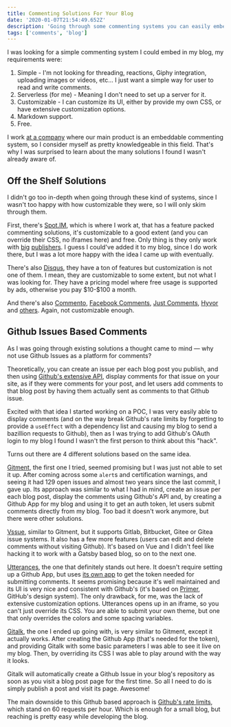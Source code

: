 ```yaml
---
title: Commenting Solutions For Your Blog
date: '2020-01-07T21:54:49.652Z'
description: 'Going through some commenting systems you can easily embed in your blog.'
tags: ['comments', 'blog']
---
```


I was looking for a simple commenting system I could embed in my blog, my requirements were:

1. Simple - I'm not looking for threading, reactions, Giphy integration, uploading images or videos, etc... I just want a simple way for user to read and write comments.
2. Serverless (for me) - Meaning I don't need to set up a server for it.
3. Customizable - I can customize its UI, either by provide my own CSS, or have extensive customization options.
4. Markdown support.
5. Free.

I work [at a company](https://www.spot.im/) where our main product is an embeddable commenting system, so I consider myself as pretty knowledgeable in this field. That's why I was surprised to learn about the many solutions I found I wasn't already aware of.

<!-- I will now share my findings, after spending a day or so going through existing solutions. -->

## Off the Shelf Solutions

<!-- Off the shelf solutions mostly have a some sort of , so that wasn't the good enough for my needs. -->

I didn't go too in-depth when going through these kind of systems, since I wasn't too happy with how customizable they were, so I will only skim through them.

First, there's [Spot.IM](https://www.spot.im/), which is where I work at, that has a feature packed commenting solutions, it's customizable to a good extent (and you can override their CSS, no iframes here) and free. Only thing is they only work with [big](https://www.foxnews.com/) [publishers](https://www.aol.com/). I guess I could've added it to my blog, since I do work there, but I was a lot more happy with the idea I came up with eventually.

There's also [Disqus](https://disqus.com/), they have a ton of features but customization is not one of them. I mean, they are customizable to some extent, but not what I was looking for. They have a pricing model where free usage is supported by ads, otherwise you pay \$10-\$100 a month.

And there's also [Commento](https://commento.io/), [Facebook Comments](https://developers.facebook.com/docs/plugins/comments/), [Just Comments](https://just-comments.com/), [Hyvor](https://hyvor.com/) and [others](https://www.gatsbyjs.org/docs/adding-comments/). Again, not customizable enough.

## Github Issues Based Comments

As I was going through existing solutions a thought came to mind — why not use Github Issues as a platform for comments?

Theoretically, you can create an issue per each blog post you publish, and then using [Github's extensive API](https://developer.github.com/v3/issues/), display comments for that issue on your site, as if they were comments for your post, and let users add comments to that blog post by having them actually sent as comments to that Github issue.

Excited with that idea I started working on a POC, I was very easily able to display comments (and on the way break Github's rate limits by forgetting to provide a `useEffect` with a dependency list and causing my blog to send a bazillion requests to Github), then as I was trying to add Github's OAuth login to my blog I found I wasn't the first person to think about this "hack".

Turns out there are 4 different solutions based on the same idea.

[Gitment](https://github.com/imsun/gitment), the first one I tried, seemed promising but I was just not able to set it up. After coming across some `alert`s and certification warnings, and seeing it had 129 open issues and almost two years since the last commit, I gave up. Its approach was similar to what I had in mind, create an issue per each blog post, display the comments using Github's API and, by creating a Github App for my blog and using it to get an auth token, let users submit comments directly from my blog. Too bad it doesn't work anymore, but there were other solutions.

[Vssue](https://vssue.js.org/), similar to Gitment, but it supports Gitlab, Bitbucket, Gitee or Gitea issue systems. It also has a few more features (users can edit and delete comments without visiting Github). It's based on Vue and I didn't feel like hacking it to work with a Gatsby based blog, so on to the next one.

[Utterances](https://utteranc.es/), the one that definitely stands out here. It doesn't require setting up a Github App, but uses [its own app](https://github.com/apps/utterances) to get the token needed for submitting comments. It seems promising because it's well maintained and its UI is very nice and consistent with Github's (it's based on [Primer](https://primer.style/), GitHub's design system). The only drawback, for me, was the lack of extensive customization options. Utterances opens up in an iframe, so you can't just override its CSS. You are able to submit your own theme, but one that only overrides the colors and some spacing variables.

[Gitalk](https://github.com/gitalk/gitalk), the one I ended up going with, is very similar to Gitment, except it actually works. After creating the Github App (that's needed for the token), and providing Gitalk with some basic parameters I was able to see it live on my blog. Then, by overriding its CSS I was able to play around with the way it looks.

Gitalk will automatically create a Github Issue in your blog's repository as soon as you visit a blog post page for the first time. So all I need to do is simply publish a post and visit its page. Awesome!

The main downside to this Github based approach is [Github's rate limits](https://developer.github.com/v3/#rate-limiting), which stand on 60 requests per hour. Which is enough for a small blog, but reaching is pretty easy while developing the blog.
